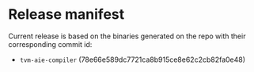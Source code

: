 # Release manifest

Current release is based on the binaries generated on the repo with their corresponding commit id:
- `tvm-aie-compiler` (78e66e589dc7721ca8b915ce8e62c2cb82fa0e48)
